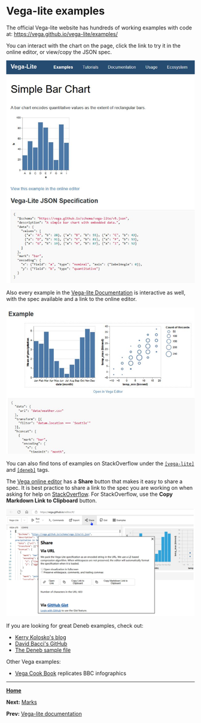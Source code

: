 # Vega-lite examples
The official Vega-lite website has hundreds of working examples with code at: https://vega.github.io/vega-lite/examples/

You can interact with the chart on the page, click the link to try it in the online editor, or view/copy the JSON spec.

![Simple Bar Chart](SimpleBarChartExample.jpg)

Also every example in the [Vega-lite Documentation](https://vega.github.io/vega-lite/docs/) is interactive as well, with the spec available and a link to the online editor.

![Documentation example](DocumentationExample.jpg)

You can also find tons of examples on StackOverflow under the [`[vega-lite]`](https://stackoverflow.com/questions/tagged/vega-lite) and [`[deneb]`](https://stackoverflow.com/questions/tagged/deneb) tags.

The [Vega online editor](https://vega.github.io/editor/#/) has a **Share** button that makes it easy to share a spec. It is best practice to share a link to the spec you are working on when asking for help on [StackOverflow](https://stackoverflow.com/questions/tagged/vega-lite). For StackOverflow, use the **Copy Markdown Link to Clipboard** button.

![Editor share](EditorShare.jpg)

If you are looking for great Deneb examples, check out:
- [Kerry Kolosko's blog](https://kerrykolosko.com/category/custom-visualisations/deneb/)
- [David Bacci's GitHub](https://github.com/PBI-David/Deneb-Showcase)
- [The Deneb sample file](https://appsource.powerbi.com/deneb.deneb7E15AEF80B9E4D4F8E12924291ECE89A.1.4.0.0.pbix)

Other Vega examples:
- [Vega Cook Book](https://github.com/aezarebski/vegacookbook) replicates BBC infographics
---
[**Home**](../README.md)

**Next:** [Marks](./marks.md)

**Prev:** [Vega-lite documentation](./vega-lite-doc.md)
